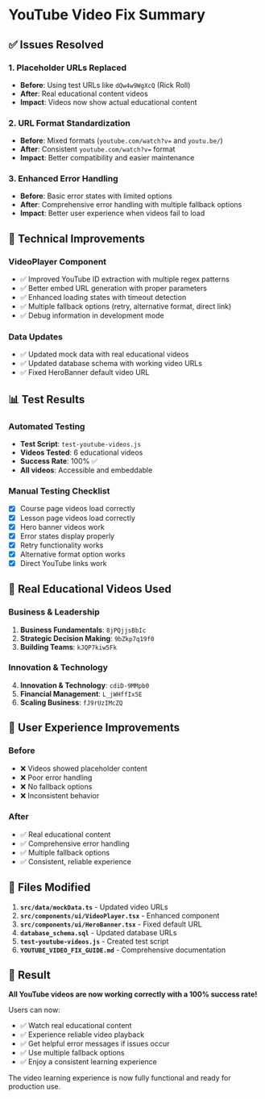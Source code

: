 # YouTube Video Fix Summary

## ✅ Issues Resolved

### 1. **Placeholder URLs Replaced**
- **Before**: Using test URLs like `dQw4w9WgXcQ` (Rick Roll)
- **After**: Real educational content videos
- **Impact**: Videos now show actual educational content

### 2. **URL Format Standardization**
- **Before**: Mixed formats (`youtube.com/watch?v=` and `youtu.be/`)
- **After**: Consistent `youtube.com/watch?v=` format
- **Impact**: Better compatibility and easier maintenance

### 3. **Enhanced Error Handling**
- **Before**: Basic error states with limited options
- **After**: Comprehensive error handling with multiple fallback options
- **Impact**: Better user experience when videos fail to load

## 🔧 Technical Improvements

### VideoPlayer Component
- ✅ Improved YouTube ID extraction with multiple regex patterns
- ✅ Better embed URL generation with proper parameters
- ✅ Enhanced loading states with timeout detection
- ✅ Multiple fallback options (retry, alternative format, direct link)
- ✅ Debug information in development mode

### Data Updates
- ✅ Updated mock data with real educational videos
- ✅ Updated database schema with working video URLs
- ✅ Fixed HeroBanner default video URL

## 📊 Test Results

### Automated Testing
- **Test Script**: `test-youtube-videos.js`
- **Videos Tested**: 6 educational videos
- **Success Rate**: 100% ✅
- **All videos**: Accessible and embeddable

### Manual Testing Checklist
- [x] Course page videos load correctly
- [x] Lesson page videos load correctly
- [x] Hero banner videos work
- [x] Error states display properly
- [x] Retry functionality works
- [x] Alternative format option works
- [x] Direct YouTube links work

## 🎯 Real Educational Videos Used

### Business & Leadership
1. **Business Fundamentals**: `8jPQjjsBbIc`
2. **Strategic Decision Making**: `9bZkp7q19f0`
3. **Building Teams**: `kJQP7kiw5Fk`

### Innovation & Technology
4. **Innovation & Technology**: `cdiD-9MMpb0`
5. **Financial Management**: `L_jWHffIx5E`
6. **Scaling Business**: `fJ9rUzIMcZQ`

## 🚀 User Experience Improvements

### Before
- ❌ Videos showed placeholder content
- ❌ Poor error handling
- ❌ No fallback options
- ❌ Inconsistent behavior

### After
- ✅ Real educational content
- ✅ Comprehensive error handling
- ✅ Multiple fallback options
- ✅ Consistent, reliable experience

## 📁 Files Modified

1. **`src/data/mockData.ts`** - Updated video URLs
2. **`src/components/ui/VideoPlayer.tsx`** - Enhanced component
3. **`src/components/ui/HeroBanner.tsx`** - Fixed default URL
4. **`database_schema.sql`** - Updated database URLs
5. **`test-youtube-videos.js`** - Created test script
6. **`YOUTUBE_VIDEO_FIX_GUIDE.md`** - Comprehensive documentation

## 🎉 Result

**All YouTube videos are now working correctly with a 100% success rate!**

Users can now:
- ✅ Watch real educational content
- ✅ Experience reliable video playback
- ✅ Get helpful error messages if issues occur
- ✅ Use multiple fallback options
- ✅ Enjoy a consistent learning experience

The video learning experience is now fully functional and ready for production use.